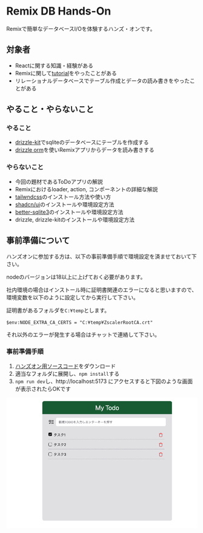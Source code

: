 # Remix DB Hands-On

Remixで簡単なデータベースI/Oを体験するハンズ・オンです。

## 対象者

- Reactに関する知識・経験がある
- Remixに関して[tutorial](https://remix.run/docs/en/main/start/tutorial)をやったことがある
- リレーショナルデータベースでテーブル作成とデータの読み書きをやったことがある

## やること・やらないこと

### やること

- [drizzle-kit](https://orm.drizzle.team/kit-docs/overview)でsqliteのデータベースにテーブルを作成する
- [drizzle orm](https://orm.drizzle.team/docs/overview)を使いRemixアプリからデータを読み書きする

### やらないこと

- 今回の題材であるToDoアプリの解説
- Remixにおけるloader, action, コンポーネントの詳細な解説
- [tailwndcss](https://tailwindcss.com/docs/installation)のインストール方法や使い方
- [shadcn/ui](https://ui.shadcn.com/docs)のインストールや環境設定方法
- [better-sqlite3](https://github.com/WiseLibs/better-sqlite3)のインストールや環境設定方法
- drizzle, drizzle-kitのインストールや環境設定方法

## 事前準備について

ハンズオンに参加する方は、以下の事前準備手順で環境設定を済ませておいて下さい。

nodeのバージョンは18以上に上げておく必要があります。

社内環境の場合はインストール時に証明書関連のエラーになると思いますので、環境変数を以下のように設定してから実行して下さい。

証明書があるフォルダを`C:¥temp`とします。

```
$env:NODE_EXTRA_CA_CERTS = "C:¥temp¥ZscalerRootCA.crt"
```

それ以外のエラーが発生する場合はチャットで連絡して下さい。

### 事前準備手順

1. [ハンズオン用ソースコード](https://github.com/hiszuk/remix-db-handson/archive/refs/tags/hands-on-init.zip)をダウンロード
2. 適当なフォルダに展開し、`npm install`する
3. `npm run dev`し、http://localhost:5173 にアクセスすると下図のような画面が表示されたらOKです

![my todo app](assets/images/image-01.png)
